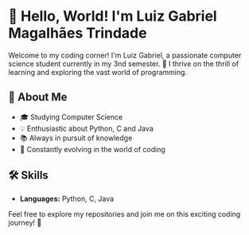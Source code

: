 # 👋 Hello, World! I'm Luiz Gabriel Magalhães Trindade

Welcome to my coding corner! I'm Luiz Gabriel, a passionate computer science student currently in my 3nd semester. 🚀 I thrive on the thrill of learning and exploring the vast world of programming.

## 🌱 About Me
- 🎓 Studying Computer Science
- 💡 Enthusiastic about Python, C and Java
- 📚 Always in pursuit of knowledge
- 🚀 Constantly evolving in the world of coding

## 🛠️ Skills
- **Languages:** Python, C, Java

Feel free to explore my repositories and join me on this exciting coding journey! 🚀
